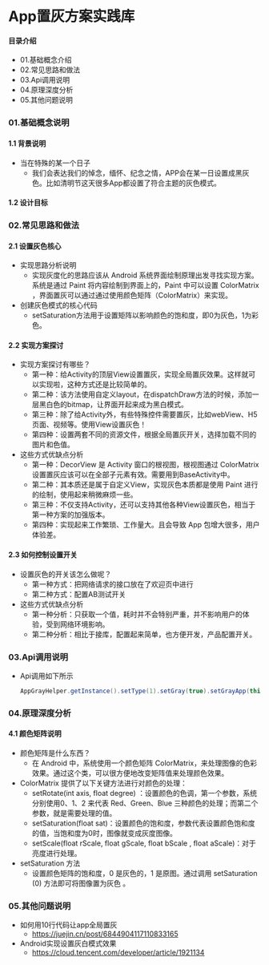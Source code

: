 # App置灰方案实践库
#### 目录介绍
- 01.基础概念介绍
- 02.常见思路和做法
- 03.Api调用说明
- 04.原理深度分析
- 05.其他问题说明



### 01.基础概念说明
#### 1.1 背景说明
- 当在特殊的某一个日子
    - 我们会表达我们的悼念，缅怀、纪念之情，APP会在某一日设置成黑灰色。比如清明节这天很多App都设置了符合主题的灰色模式。
  


#### 1.2 设计目标



### 02.常见思路和做法
#### 2.1 设置灰色核心
- 实现思路分析说明
    - 实现灰度化的思路应该从 Android 系统界面绘制原理出发寻找实现方案。系统是通过 Paint 将内容绘制到界面上的，Paint 中可以设置 ColorMatrix ，界面置灰可以通过通过使用颜色矩阵（ColorMatrix）来实现。
- 创建灰色模式的核心代码
    - setSaturation方法用于设置矩阵以影响颜色的饱和度，即0为灰色，1为彩色。


#### 2.2 实现方案探讨
- 实现方案探讨有哪些？
    - 第一种：给Activity的顶层View设置置灰，实现全局置灰效果。这样就可以实现啦，这种方式还是比较简单的。
    - 第二种：该方法使用自定义layout，在dispatchDraw方法的时候，添加一层黑白色的bitmap，让界面开起来成为黑白模式。
    - 第三种：除了给Activity外，有些特殊控件需要置灰，比如webView、H5页面、视频等。使用View设置灰色！
    - 第四种：设置两套不同的资源文件，根据全局置灰开关，选择加载不同的图片和色值。
- 这些方式优缺点分析
    - 第一种：DecorView 是 Activity 窗口的根视图，根视图通过 ColorMatrix 设置置灰应该可以在全部子元素有效。需要用到BaseActivity中。
    - 第二种：其本质还是属于自定义View，实现灰色本质都是使用 Paint 进行的绘制，使用起来稍微麻烦一些。
    - 第三种：不仅支持Activity，还可以支持其他各种View设置灰色，相当于第一种方案的加强版本。
    - 第四种：实现起来工作繁琐、工作量大。且会导致 App 包增大很多，用户体验差。



#### 2.3 如何控制设置开关
- 设置灰色的开关该怎么做呢？
    - 第一种方式：把网络请求的接口放在了欢迎页中进行
    - 第二种方式：配置AB测试开关
- 这些方式优缺点分析
    - 第一种分析：只获取一个值，耗时并不会特别严重，并不影响用户的体验，受到网络环境影响。
    - 第二种分析：相比于接库，配置起来简单，也方便开发，产品配置开关。


### 03.Api调用说明
- Api调用如下所示
    ``` java
    AppGrayHelper.getInstance().setType(1).setGray(true).setGrayApp(this);
    ```


### 04.原理深度分析
#### 4.1 颜色矩阵说明
- 颜色矩阵是什么东西？
    - 在 Android 中，系统使用一个颜色矩阵 ColorMatrix，来处理图像的色彩效果。通过这个类，可以很方便地改变矩阵值来处理颜色效果。
- ColorMatrix 提供了以下关键方法进行对颜色的处理：
    - setRotate(int axis, float degree) ：设置颜色的色调，第一个参数，系统分别使用0、1、2 来代表 Red、Green、Blue 三种颜色的处理；而第二个参数，就是需要处理的值。
    - setSaturation(float sat)：设置颜色的饱和度，参数代表设置颜色饱和度的值，当饱和度为0时，图像就变成灰度图像。
    - setScale(float rScale, float gScale, float bScale , float aScale)：对于亮度进行处理。
- setSaturation 方法
    - 设置颜色矩阵的饱和度，0 是灰色的，1 是原图。通过调用 setSaturation (0) 方法即可将图像置为灰色 。



### 05.其他问题说明




- 如何用10行代码让app全局置灰
    - https://juejin.cn/post/6844904117110833165
- Android实现设置灰白模式效果
    - https://cloud.tencent.com/developer/article/1921134

